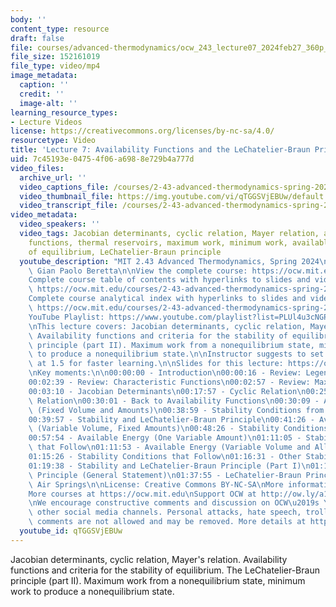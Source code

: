 ```yaml
---
body: ''
content_type: resource
draft: false
file: courses/advanced-thermodynamics/ocw_243_lecture07_2024feb27_360p_16_9.mp4
file_size: 152161019
file_type: video/mp4
image_metadata:
  caption: ''
  credit: ''
  image-alt: ''
learning_resource_types:
- Lecture Videos
license: https://creativecommons.org/licenses/by-nc-sa/4.0/
resourcetype: Video
title: 'Lecture 7: Availability Functions and the LeChatelier-Braun Principle'
uid: 7c45193e-0475-4f06-a698-8e729b4a777d
video_files:
  archive_url: ''
  video_captions_file: /courses/2-43-advanced-thermodynamics-spring-2024/1Q7kBt43LW4oPrh3pxYjs2xxe7HWsC1oR_transcript.webvtt
  video_thumbnail_file: https://img.youtube.com/vi/qTGGSVjEBUw/default.jpg
  video_transcript_file: /courses/2-43-advanced-thermodynamics-spring-2024/1Q7kBt43LW4oPrh3pxYjs2xxe7HWsC1oR_transcript.pdf
video_metadata:
  video_speakers: ''
  video_tags: Jacobian determinants, cyclic relation, Mayer relation, availability
    functions, thermal reservoirs, maximum work, minimum work, available energy, stability
    of equilibrium, LeChatelier-Braun principle
  youtube_description: "MIT 2.43 Advanced Thermodynamics, Spring 2024\nInstructor:\
    \ Gian Paolo Beretta\n\nView the complete course: https://ocw.mit.edu/courses/2-43-advanced-thermodynamics-spring-2024/\n\
    Complete course table of contents with hyperlinks to slides and video timestamps:\
    \ https://ocw.mit.edu/courses/2-43-advanced-thermodynamics-spring-2024/resources/mit2_43_s24_toc_slides_pdf/\n\
    Complete course analytical index with hyperlinks to slides and video timestamps:\
    \ https://ocw.mit.edu/courses/2-43-advanced-thermodynamics-spring-2024/resources/mit2_43_s24_index_slides_pdf/\n\
    YouTube Playlist: https://www.youtube.com/playlist?list=PLUl4u3cNGP6309d0oJDiVo1CvxUQXJ2il\n\
    \nThis lecture covers: Jacobian determinants, cyclic relation, Mayer relation.\
    \ Availability functions and criteria for the stability of equilibrium. LeChatelier-Braun\
    \ principle (part II). Maximum work from a nonequilibrium state, minimum work\
    \ to produce a nonequilibrium state.\n\nInstructor suggests to set viewing speed\
    \ at 1.5 for faster learning.\n\nSlides for this lecture: https://ocw.mit.edu/courses/2-43-advanced-thermodynamics-spring-2024/resources/mit2_43_s24_lec07_pdf/\n\
    \nKey moments:\n\n00:00:00 - Introduction\n00:00:16 - Review: Legendre Transform\n\
    00:02:39 - Review: Characteristic Functions\n00:02:57 - Review: Maxwell Relations\n\
    00:03:10 - Jacobian Determinants\n00:17:57 - Cyclic Relation\n00:25:22 - Mayer\
    \ Relation\n00:30:01 - Back to Availability Functions\n00:30:09 - Available Energy\
    \ (Fixed Volume and Amounts)\n00:38:59 - Stability Conditions from Available Energy\n\
    00:39:57 - Stability and LeChatelier-Braun Principle\n00:41:26 - Available Energy\
    \ (Variable Volume, Fixed Amounts)\n00:48:26 - Stability Conditions that Follow\n\
    00:57:54 - Available Energy (One Variable Amount)\n01:11:05 - Stability Conditions\
    \ that Follow\n01:11:53 - Available Energy (Variable Volume and All Amounts)\n\
    01:15:26 - Stability Conditions that Follow\n01:16:31 - Other Stability Conditions\n\
    01:19:38 - Stability and LeChatelier-Braun Principle (Part I)\n01:19:52 - LeChatelier-Braun\
    \ Principle (General Statement)\n01:37:55 - LeChatelier-Braun Principle Example:\
    \ Air Springs\n\nLicense: Creative Commons BY-NC-SA\nMore information at https://ocw.mit.edu/terms\n\
    More courses at https://ocw.mit.edu\nSupport OCW at http://ow.ly/a1If50zVRlQ\n\
    \nWe encourage constructive comments and discussion on OCW\u2019s YouTube and\
    \ other social media channels. Personal attacks, hate speech, trolling, and inappropriate\
    \ comments are not allowed and may be removed. More details at https://ocw.mit.edu/comments."
  youtube_id: qTGGSVjEBUw
---
```

Jacobian determinants, cyclic relation, Mayer's relation. Availability functions and criteria for the stability of equilibrium. The LeChatelier-Braun principle (part II). Maximum work from a nonequilibrium state, minimum work to produce a nonequilibrium state.